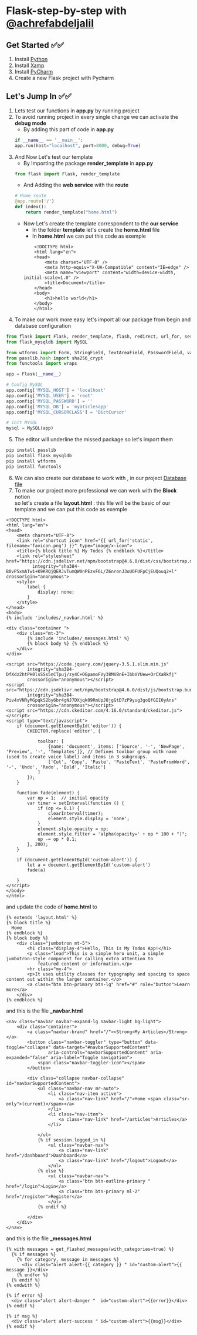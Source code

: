 # Flask-step-by-step  with  [@achrefabdeljalil](https://www.linkedin.com/in/achref-abdeljalil-179aa5136)



## Get Started ✅✅

1. Install [Python](https://www.python.org/downloads/)        
2. Install [Xamp](https://www.apachefriends.org/fr/download.html)
3. Install [PyCharm](https://www.jetbrains.com/fr-fr/pycharm/)         
4. Create a new Flask project with Pycharm                  


## Let's Jump In ✅✅


1. Lets test our functions in **app.py** by running project 
2. To avoid running project in every single change we can activate the **debug mode**
    - By adding this part of code in **app.py**
    ```python
    if __name__ == '__main__':
    app.run(host="localhost", port=8000, debug=True)
    ```       
3. And Now Let's test our template
    - By Importing the package **render_template** in **app.py**
    ```python
    from flask import Flask, render_template
    ```
    - And Adding the **web service** with the **route**
    ```python
    # Home route
    @app.route('/')
    def index():
        return render_template("home.html")
    ```
    - Now Let's create the template correspondent to the **our service**
        - In the folder **template** let's create the **home.html** file
        - In **home.html** we can put this code as exemple 
        ```
            <!DOCTYPE html>
            <html lang="en">
            <head>
                <meta charset="UTF-8" />
                <meta http-equiv="X-UA-Compatible" content="IE=edge" />
                <meta name="viewport" content="width=device-width, initial-scale=1.0" />
                <title>Document</title>
            </head>
            <body>
                <h1>hello world</h1>
            </body>
            </html>
        ```
4. To make our work more easy let's import all our package from begin and database configuration 
```python
from flask import Flask, render_template, flash, redirect, url_for, session, request, logging
from flask_mysqldb import MySQL

from wtforms import Form, StringField, TextAreaField, PasswordField, validators
from passlib.hash import sha256_crypt
from functools import wraps

app = Flask(__name__)

# Config MySQL
app.config['MYSQL_HOST'] = 'localhost'
app.config['MYSQL_USER'] = 'root'
app.config['MYSQL_PASSWORD'] = ''
app.config['MYSQL_DB'] = 'myaticlesapp'
app.config['MYSQL_CURSORCLASS'] = 'DictCursor'

# init MYSQL
mysql = MySQL(app)
```
5. The editor will underline the missed package so let's import them 
```bash
pip install passlib
pip install flask_mysqldb
pip install wtforms
pip install functools
```

6. We can also create our database to work with , in our project 
<a href="https://drive.google.com/file/d/149G19WyYvmzWpJnK-wlM07xY5Hu6oVjr/view?usp=sharing" target="_blank">Database file</a>
7. To make our project more professional we can work with the **Block** notion  
so let's create a file **layout.html** : this file will be the basic of our template 
and we can put this code as exemple 
```
<!DOCTYPE html>
<html lang="en">
<head>
    <meta charset="UTF-8">
    <link rel="shortcut icon" href="{{ url_for('static', filename='favicon.png') }}" type="image/x-icon">
    <title>{% block title %} My Todos {% endblock %}</title>
    <link rel="stylesheet" href="https://cdn.jsdelivr.net/npm/bootstrap@4.6.0/dist/css/bootstrap.min.css"
          integrity="sha384-B0vP5xmATw1+K9KRQjQERJvTumQW0nPEzvF6L/Z6nronJ3oUOFUFpCjEUQouq2+l" crossorigin="anonymous">
    <style>
        label {
            display: none;
        }
    </style>
</head>
<body>
{% include 'includes/_navbar.html' %}

<div class="container ">
    <div class="mt-3">
        {% include 'includes/_messages.html' %}
        {% block body %} {% endblock %}
    </div>
</div>

<script src="https://code.jquery.com/jquery-3.5.1.slim.min.js"
        integrity="sha384-DfXdz2htPH0lsSSs5nCTpuj/zy4C+OGpamoFVy38MVBnE+IbbVYUew+OrCXaRkfj"
        crossorigin="anonymous"></script>
<script src="https://cdn.jsdelivr.net/npm/bootstrap@4.6.0/dist/js/bootstrap.bundle.min.js"
        integrity="sha384-Piv4xVNRyMGpqkS2by6br4gNJ7DXjqk09RmUpJ8jgGtD7zP9yug3goQfGII0yAns"
        crossorigin="anonymous"></script>
<script src="https://cdn.ckeditor.com/4.16.0/standard/ckeditor.js"></script>
<script type="text/javascript">
    if (document.getElementById('editor')) {
        CKEDITOR.replace('editor', {

            toolbar: [
                {name: 'document', items: ['Source', '-', 'NewPage', 'Preview', '-', 'Templates']},	// Defines toolbar group with name (used to create voice label) and items in 3 subgroups.
                ['Cut', 'Copy', 'Paste', 'PasteText', 'PasteFromWord', '-', 'Undo', 'Redo', 'Bold', 'Italic']
            ]
        });
    }

    function fade(element) {
        var op = 1;  // initial opacity
        var timer = setInterval(function () {
            if (op <= 0.1) {
                clearInterval(timer);
                element.style.display = 'none';
            }
            element.style.opacity = op;
            element.style.filter = 'alpha(opacity=' + op * 100 + ")";
            op -= op * 0.1;
        }, 200);
    }

    if (document.getElementById('custom-alert')) {
        let a = document.getElementById('custom-alert')
        fade(a)

    }
</script>
</body>
</html>
```
and update the code of **home.html** to 
```jinja2
{% extends 'layout.html' %}
{% block title %}
  Home
{% endblock %}
{% block body %}
    <div class="jumbotron mt-5">
        <h1 class="display-4">Hello, This is My Todos App!</h1>
        <p class="lead">This is a simple hero unit, a simple jumbotron-style component for calling extra attention to
            featured content or information.</p>
        <hr class="my-4">
        <p>It uses utility classes for typography and spacing to space content out within the larger container.</p>
        <a class="btn btn-primary btn-lg" href="#" role="button">Learn more</a>
    </div>
{% endblock %}
```
and this is the file **_navbar.html**
```
<nav class="navbar navbar-expand-lg navbar-light bg-light">
    <div class="container">
        <a class="navbar-brand" href="/"><Strong>My Articles</Strong></a>
        <button class="navbar-toggler" type="button" data-toggle="collapse" data-target="#navbarSupportedContent"
                aria-controls="navbarSupportedContent" aria-expanded="false" aria-label="Toggle navigation">
            <span class="navbar-toggler-icon"></span>
        </button>

        <div class="collapse navbar-collapse" id="navbarSupportedContent">
            <ul class="navbar-nav mr-auto">
                <li class="nav-item active">
                    <a class="nav-link" href="/">Home <span class="sr-only">(current)</span></a>
                </li>
                <li class="nav-item">
                    <a class="nav-link" href="/articles">Articles</a>
                </li>

            </ul>
            {% if session.logged_in %}
                <ul class="navbar-nav">
                    <a class="nav-link" href="/dashboard">Dashboard</a>
                    <a class="nav-link" href="/logout">Logout</a>
                </ul>
            {% else %}
                <ul class="navbar-nav">
                    <a class="btn btn-outline-primary " href="/login">Login</a>
                    <a class="btn btn-primary ml-2" href="/register">Register</a>
                </ul>
            {% endif %}

        </div>
    </div>
</nav>
```
and this is the file **_messages.html** 
```
{% with messages = get_flashed_messages(with_categories=true) %}
  {% if messages %}
    {% for category, message in messages %}
      <div class="alert alert-{{ category }} " id="custom-alert">{{ message }}</div>
    {% endfor %}
  {% endif %}
{% endwith %}

{% if error %}
  <div class="alert alert-danger "  id="custom-alert">{{error}}</div>
{% endif %}

{% if msg %}
  <div class="alert alert-success " id="custom-alert">{{msg}}</div>
{% endif %}
```
